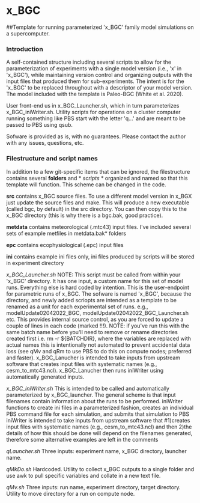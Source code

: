 # x_BGC
##Template for running parameterized 'x_BGC' family model simulations on a supercomputer.

### Introduction
A self-contained structure including several scripts to allow for the parameterization of experiments with a single model version (i.e., 'x' in 'x_BGC'), while maintaining version control and organizing outputs with the input files that produced them for sub-experiments.
The intent is for the 'x_BGC' to be replaced throughout with a descriptor of your model version. The model included with the template is Paleo-BGC (White et al. 2020).

User front-end us in x_BGC_Launcher.sh, which in turn parameterizes x_BGC_iniWriter.sh.
Utility scripts for operations on a cluster computer running something like PBS start with the letter 'q...' and are meant to be passed to PBS using qsub.

Sofware is provided as is, with no guarantees. Please contact the author with any issues, questions, etc.

### Filestructure and script names
In addition to a few git-specific items that can be ignored, the filestructure contains several **folders** and * *scripts* * organized and named so that this template will function. This scheme can be changed in the code.

**src** contains x_BGC source files. To use a different model version in x_BGX just update the source files and make. This will produce a new executable (called bgc, by default) in the src directory. You can then copy this to the x_BGC directory (this is why there is a bgc.bak, good practice).

**metdata** contains meteorological (.mtc43) input files. I've included several sets of example metfiles in metdata.bak* folders

**epc** contains ecophysiological (.epc) input files

**ini** contains example ini files only, ini files produced by scripts will be stored in experiment directory

_x_BGC_Launcher.sh_ NOTE: This script must be called from within your 'x_BGC' directory. It has one input, a custom name for this set of model runs. Everything else is hard coded by intention. This is the user-endpoint for parametric runs of x_BGC. The sofware is named 'x_BGC', because the directory, and newly added scriopts are intended as a template to be renamed as a unit for each experimental set of runs.  e.g., modelUpdate02042022_BGC, modelUpdate02042022_BGC_Launcher.sh etc. This provides internal source control, as you are forced to update a couple of lines in each code (marked !!!). NOTE: if you've run this with the same batch name before you'll need to remove or rename directories created first i.e. rm -r ${BATCHDIR}, where the variables are replaced with actual names this is intentionally not automated to prevent accidental data loss (see qMv and qRm to use PBS to do this on compute nodes; preferred and faster). x_BGC_Lanucher is intended to take inputs from upstream software that creates input files with systematic names (e.g., cesm_to_mtc43.ncl). x_BGC_Lanucher then runs iniWriter using automatically generated inputs.

_x_BGC_iniWriter.sh_ This is intended to be called and automatically parameterized by x_BGC_launcher. The general scheme is that input filenames contain information about the runs to be performed. iniWriter functions to create ini files in a parameterized fashion, creates an individual PBS command file for each simulation, and submits that simulation to PBS iniWriter is intended to take inputs from upstream software that
#1)creates input files with systematic names (e.g., cesm_to_mtc43.ncl) and then 2)the details of how this should be done will depend on the filenames generated, therefore some alternative examples are left in the comments

_qLauncher.sh_ Three inputs:  experiment name, x_BGC directory, launcher name. 

_qMkDo.sh_ Hardcoded. Utility to collect x_BGC outputs to a single folder and use awk to pull specific variables and collate in a new text file.

_qMv.sh_ Three inputs: run name, experiment directory, target directory. Utility to move directory for a run on compute node.

